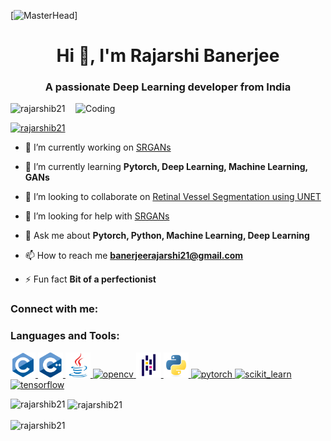 [![MasterHead](https://1.bp.blogspot.com/-7A4WynwLsMw/XbBpCXG8fHI/AAAAAAAAMt4/uOa1bpLskYgrwGbllhSu2SDj_Mig8SXJQCLcBGAsYHQ/s1600/2000_600px.gif)]
<h1 align="center">Hi 👋, I'm Rajarshi Banerjee</h1>
<h3 align="center">A passionate Deep Learning developer from India</h3>
<img align="right" alt="Coding" width="400" src="https://i.gifer.com/3Eqa.gif">

<p align="left"> <img src="https://komarev.com/ghpvc/?username=rajarshib21&label=Profile%20views&color=0e75b6&style=flat" alt="rajarshib21" /> </p>

<p align="left"> <a href="https://github.com/ryo-ma/github-profile-trophy"><img src="https://github-profile-trophy.vercel.app/?username=rajarshib21" alt="rajarshib21" /></a> </p>

- 🔭 I’m currently working on [SRGANs](https://github.com/RajarshiB21/SRGAN-Paper-Implementation)

- 🌱 I’m currently learning **Pytorch, Deep Learning, Machine Learning, GANs**

- 👯 I’m looking to collaborate on [Retinal Vessel Segmentation using UNET](https://github.com/RajarshiB21/Retinal-Vessel-Segmentation-with-UNET)

- 🤝 I’m looking for help with [SRGANs](https://github.com/RajarshiB21/SRGAN-Paper-Implementation)

- 💬 Ask me about **Pytorch, Python, Machine Learning, Deep Learning**

- 📫 How to reach me **banerjeerajarshi21@gmail.com**

- ⚡ Fun fact **Bit of a perfectionist**

<h3 align="left">Connect with me:</h3>
<p align="left">
</p>

<h3 align="left">Languages and Tools:</h3>
<p align="left"> <a href="https://www.cprogramming.com/" target="_blank" rel="noreferrer"> <img src="https://raw.githubusercontent.com/devicons/devicon/master/icons/c/c-original.svg" alt="c" width="40" height="40"/> </a> <a href="https://www.w3schools.com/cpp/" target="_blank" rel="noreferrer"> <img src="https://raw.githubusercontent.com/devicons/devicon/master/icons/cplusplus/cplusplus-original.svg" alt="cplusplus" width="40" height="40"/> </a> <a href="https://www.java.com" target="_blank" rel="noreferrer"> <img src="https://raw.githubusercontent.com/devicons/devicon/master/icons/java/java-original.svg" alt="java" width="40" height="40"/> </a> <a href="https://opencv.org/" target="_blank" rel="noreferrer"> <img src="https://www.vectorlogo.zone/logos/opencv/opencv-icon.svg" alt="opencv" width="40" height="40"/> </a> <a href="https://pandas.pydata.org/" target="_blank" rel="noreferrer"> <img src="https://raw.githubusercontent.com/devicons/devicon/2ae2a900d2f041da66e950e4d48052658d850630/icons/pandas/pandas-original.svg" alt="pandas" width="40" height="40"/> </a> <a href="https://www.python.org" target="_blank" rel="noreferrer"> <img src="https://raw.githubusercontent.com/devicons/devicon/master/icons/python/python-original.svg" alt="python" width="40" height="40"/> </a> <a href="https://pytorch.org/" target="_blank" rel="noreferrer"> <img src="https://www.vectorlogo.zone/logos/pytorch/pytorch-icon.svg" alt="pytorch" width="40" height="40"/> </a> <a href="https://scikit-learn.org/" target="_blank" rel="noreferrer"> <img src="https://upload.wikimedia.org/wikipedia/commons/0/05/Scikit_learn_logo_small.svg" alt="scikit_learn" width="40" height="40"/> </a> <a href="https://www.tensorflow.org" target="_blank" rel="noreferrer"> <img src="https://www.vectorlogo.zone/logos/tensorflow/tensorflow-icon.svg" alt="tensorflow" width="40" height="40"/> </a> </p>

<p><img align="left" src="https://github-readme-stats.vercel.app/api/top-langs?username=rajarshib21&show_icons=true&locale=en&layout=compact" alt="rajarshib21" /></p>

<p>&nbsp;<img align="center" src="https://github-readme-stats.vercel.app/api?username=rajarshib21&show_icons=true&locale=en" alt="rajarshib21" /></p>

<p><img align="center" src="https://github-readme-streak-stats.herokuapp.com/?user=rajarshib21&" alt="rajarshib21" /></p>



<!---
RajarshiB21/RajarshiB21 is a ✨ special ✨ repository because its `README.md` (this file) appears on your GitHub profile.
You can click the Preview link to take a look at your changes.
--->
